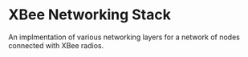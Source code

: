 # XBee Networking Stack

An implmentation of various networking layers for a network of nodes connected
with XBee radios.
